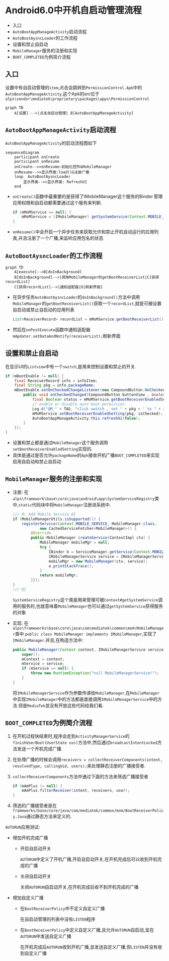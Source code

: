 # Android6.0中开机自启动管理流程
- 入口
- `AutoBootAppManageActivity`启动流程
- `AutoBootAysncLoader`的工作流程
- 设置和禁止自启动
- `MobileManager`服务的注册和实现
- `BOOT_COMPLETED`为例简介流程

## 入口
设置中有自启动管理的`item`,点击会跳转到`PermissionControl.Apk`中的`AutoBootAppManageActivity`,这个Apk的src位于`alps\vendor\mediatek\proprietary\packages\apps\PermissionControl`
```
graph TB
    A[设置] -->|点击自启动管理| B[AutoBootAppManageActivity]

```
## `AutoBootAppManageActivity`启动流程
`AutoBootAppManageActivity`的启动流程图如下
```
sequenceDiagram
    participant onCreate
    participant onResume
    onCreate-->>onResume:初始化控件&MobileManager
    onResume-->>显示界面:load()&注册广播
    loop  AutoBootAysncLoader
        显示界面-->>显示界面: RefreshUI
    end
```
- `onCreate()`函数中最重要的是获得了IMobileManager这个服务的Binder.管理应用权限和自启动都需要通过这个服务来判断.

    ```Java
    if (mMoMService == null) {
        mMoMService = (IMobileManager) getSystemService(Context.MOBILE_SERVICE);
    }
    ```
- `onResume()`中会开启一个异步任务来获取允许和禁止开机自动运行的应用列表,并且注册了一个广播,来监听应用包名的状态

## `AutoBootAysncLoader`的工作流程
```
graph TD
    A[execute]-->B[doInBackground]
    B[doInBackground]-->|调用MobileManager的getBootReceiverList|C[获得recordList]
    C[获得recordList]-->|通知适配器|D[刷新界面]
```
- 在异步任务`AutoBootAysncLoader`的`doInBackground()`方法中调用`MobileManager`的`getBootReceiverList()`获取一个`recordList`,就是可被设置自启动或禁止自启动的应用列表

    ```Java
    List<ReceiverRecord> recordList = mMoMService.getBootReceiverList();
    ```
- 然后在`onPostExecute`函数中通知适配器`mApdater.setDataAndNotify(receiverList);`刷新界面

## 设置和禁止自启动
在显示UI的`Listview`中有一个`switch`,是用来控制设置和禁止的开关.

```Java
if (mBootEnable != null) {
    final ReceiverRecord info = infoItem;
    final String pkg = info.packageName;
    mBootEnable.setOnCheckedChangeListener(new CompoundButton.OnCheckedChangeListener() {
        public void onCheckedChanged(CompoundButton buttonView , boolean isChecked) {
            final Boolean status = mMoMService.getBootReceiverEnabledSetting(pkg);
            // enable or disable auto boot permission
            Log.d("@M_" + TAG, "click switch , set " + pkg + " to " + isChecked);
            mMoMService.setBootReceiverEnabledSetting(pkg, isChecked);
            AutoBootAppManageActivity.this.refreshUi(false);
        }
    });
}
```
- 设置和禁止都是通过`MobileManager`这个服务调用`setBootReceiverEnabledSetting`实现的.
- 具体是通过是否允许`packageName`的`Apk`接收开机广播`BOOT_COMPLETED`来实现启用自启动和禁止自启动

## `MobileManager`服务的注册和实现
- 注册:
  在`alps\framework\base\core\java\android\app\SystemServiceRegistry`类中,`static`代码块中将`MobileManager`注册进系统中.
    
    ```Java
    /// M: Add Mobile Service @{
    if (MobileManagerUtils.isSupported()) {
        registerService(Context.MOBILE_SERVICE, MobileManager.class,
                new CachedServiceFetcher<MobileManager>() {
            @Override
            public MobileManager createService(ContextImpl ctx) {
                MobileManager mobileMgr = null;
                try {
                    IBinder b = ServiceManager.getService(Context.MOBILE_SERVICE);
                    IMobileManagerService service = IMobileManagerService.Stub.asInterface(b);
                    mobileMgr = new MobileManager(ctx, service);                    } catch (Exception e) {
                    e.printStackTrace();
                }
                return mobileMgr;
            }});
    }
    /// @}
    ```
    `SystemServiceRegistry`这个类是用来管理可被`Context#getSystemService`调用的服务的,也就意味着`MobileManager`也可以通过`getSystemService`获得服务的对象
- 实现:
    在`alps\frameworks\base\core\java\com\mediatek\common\mom\MobileManager`类中
    `public class MobileManager implements IMobileManager`,实现了`IMobileManager`.并且,在构造方法中:
    
    ```Java
    public MobileManager(Context context, IMobileManagerService service) {
        super();
        mContext = context;
        mService = service;
        if (mService == null) {
            throw new RuntimeException("null MobileManagerService!");
        }
    }
    ```
    将`IMobileManagerService`作为参数传递给`MobileManager`,在`MobileManager`中实现`IMobileManager`中的方法都是直接调用`IMobileManagerService`中的方法.但是`MediaTek`並没有开放这些代码给我们看.

## `BOOT_COMPLETED`为例简介流程
1. 在开机过程快结束时,程序会走到`ActivityManagerService`的`finishUserBoot(UserState uss)`方法中,然后通过`broadcastIntentLocked`方法发送一个开机完成广播.
2. 在处理广播的时候会调用`receivers = collectReceiverComponents(intent, resolvedType, callingUid, users);`来处理静态注册的广播接受者.
3. `collectReceiverComponents`方法中通过下面的方法来筛选广播接受者
    
    ```Java
    if (mAmPlus != null) {
        mAmPlus.filterReceiver(intent, receivers, user);
    }
    ```
4. 筛选的广播接受者是在`frameworks/base/core/java/com/mediatek/common/mom/BootReceiverPolicy.Java`通过静态方法来定义的.

`AUTORUN`应用测试:
- 增加开机完成广播
    - 开启自启动开关
    
      `AUTORUN`中定义了开机广播,开启自启动开关,在开机完成后可以收到开机完成的广播
    - 关闭自启动开关
      
      关闭`AUTORUN`自启动开关,在开机完成后收不到开机完成的广播
- 增加自定义广播
    - 在`BootReceiverPolicy`中不定义自定义广播
      
      在自启动管理的列表中没有`LISTEN`程序
    - 在`BootReceiverPolicy`中定义自定义广播,且允许`AUTORUN`自启动,並在`AUTORUN`中发送自定义广播

      在开机完成后`AUTORUN`收到开机广播,並发送自定义广播,但`LISTEN`并没有收到自定义广播